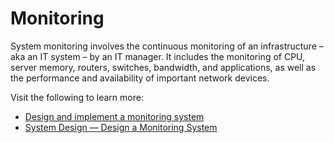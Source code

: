 # Monitoring

System monitoring involves the continuous monitoring of an infrastructure – aka an IT system – by an IT manager. It includes the monitoring of CPU, server memory, routers, switches, bandwidth, and applications, as well as the performance and availability of important network devices.

Visit the following to learn more:

- [Design and implement a monitoring system](https://www.tdh.ch/sites/default/files/tdh_gmm_en_nouvelleversion_ang.pdf)
- [System Design — Design a Monitoring System](https://gongybable.medium.com/system-design-design-a-monitoring-system-f0f0cbafc895)